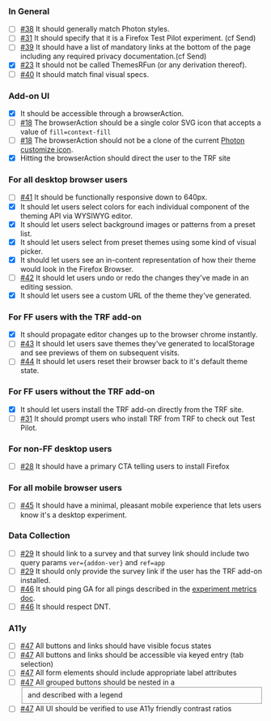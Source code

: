 
### In General
- [ ] [#38](https://github.com/mozilla/Themer/issues/38) 
  It should generally match Photon styles.
- [ ] [#31](https://github.com/mozilla/Themer/issues/31) 
  It should specify that it is a Firefox Test Pilot experiment. (cf Send)
- [ ] [#39](https://github.com/mozilla/Themer/issues/39) 
  It should have a list of mandatory links at the bottom of the page including any required privacy documentation.(cf Send)
- [x] [#23](https://github.com/mozilla/Themer/issues/23) 
  It should not be called ThemesRFun (or any derivation thereof).
- [ ] [#40](https://github.com/mozilla/Themer/issues/40) 
  It should match final visual specs.

### Add-on UI
- [x] It should be accessible through a browserAction.
- [ ] [#18](https://github.com/mozilla/Themer/issues/18) 
  The browserAction should be a single color SVG icon that accepts a value of `fill=context-fill`
- [ ] [#18](https://github.com/mozilla/Themer/issues/18) 
  The browserAction should not be a clone of the current [Photon customize icon](https://design.firefox.com/icons/viewer/#customize).
- [x] Hitting the browserAction should direct the user to the TRF site

### For all desktop browser users
- [ ] [#41](https://github.com/mozilla/Themer/issues/41) 
  It should be functionally responsive down to 640px.
- [x] It should let users select colors for each individual component of the theming API via WYSIWYG editor.
- [x] It should let users select background images or patterns from a preset list.
- [x] It should let users select from preset themes using some kind of visual picker.
- [x] It should let users see an in-content representation of how their theme would look in the Firefox Browser.
- [ ] [#42](https://github.com/mozilla/Themer/issues/42) 
  It should let users undo or redo the changes they've made in an editing session.
- [x] It should let users see a custom URL of the theme they've generated.

### For FF users with the TRF add-on
- [x] It should propagate editor changes up to the browser chrome instantly.
- [ ] [#43](https://github.com/mozilla/Themer/issues/43)
  It should let users save themes they've generated to localStorage and see previews of them on subsequent visits.
- [ ] [#44](https://github.com/mozilla/Themer/issues/44) 
  It should let users reset their browser back to it's default theme state.

### For FF users without the TRF add-on
- [x] It should let users install the TRF add-on directly from the TRF site.
- [ ] [#31](https://github.com/mozilla/Themer/issues/31)
  It should prompt users who install TRF from TRF to check out Test Pilot.

### For non-FF desktop users
- [ ] [#28](https://github.com/mozilla/Themer/issues/28)
  It should have a primary CTA telling users to install Firefox

### For all mobile browser users
- [ ] [#45](https://github.com/mozilla/Themer/issues/45)
  It should have a minimal, pleasant mobile experience that lets users know it's a desktop experiment.

### Data Collection
- [ ] [#29](https://github.com/mozilla/Themer/issues/29) 
  It should link to a survey and that survey link should include two query params `ver={addon-ver}` and `ref=app`
- [ ] [#29](https://github.com/mozilla/Themer/issues/29)
  It should only provide the survey link if the user has the TRF add-on installed.
- [ ] [#46](https://github.com/mozilla/Themer/issues/46)
  It should ping GA for all pings described in the [experiment metrics doc](./metrics.md).
- [ ] [#46](https://github.com/mozilla/Themer/issues/46)
  It should respect DNT.

### A11y
- [ ] [#47](https://github.com/mozilla/Themer/issues/47) All buttons and links should have visible focus states
- [ ] [#47](https://github.com/mozilla/Themer/issues/47) All buttons and links should be accessible via keyed entry (tab selection)
- [ ] [#47](https://github.com/mozilla/Themer/issues/47) All form elements should include appropriate label attributes
- [ ] [#47](https://github.com/mozilla/Themer/issues/47) All grouped buttons should be nested in a <fieldset> and described with a legend
- [ ] [#47](https://github.com/mozilla/Themer/issues/47) All UI should be verified to use A11y friendly contrast ratios
